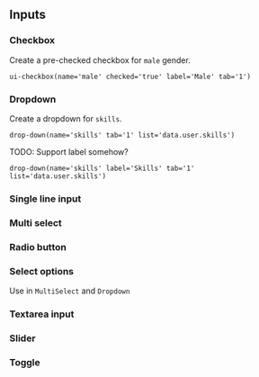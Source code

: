 Inputs
------

### Checkbox

Create a pre-checked checkbox for `male` gender.

`ui-checkbox(name='male' checked='true' label='Male' tab='1')`

### Dropdown

Create a dropdown for `skills`.

`drop-down(name='skills' tab='1' list='data.user.skills')`

TODO: Support label somehow?

`drop-down(name='skills' label='Skills' tab='1' list='data.user.skills')`

### Single line input

### Multi select

### Radio button

### Select options

Use in `MultiSelect` and `Dropdown`

### Textarea input

### Slider

### Toggle
